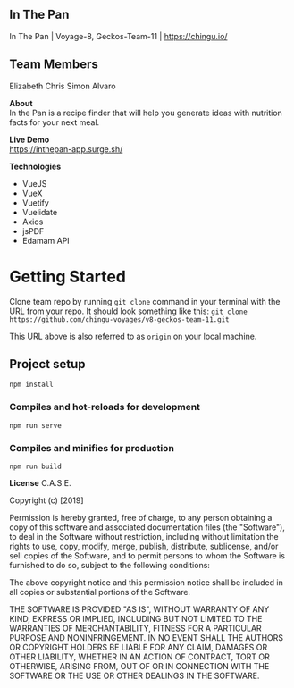 ## In The Pan
In The Pan | Voyage-8, Geckos-Team-11 | https://chingu.io/

## Team Members
Elizabeth
Chris
Simon
Alvaro

**About**  
In the Pan is a recipe finder that will help you generate ideas with nutrition facts for your next meal.

**Live Demo**  
https://inthepan-app.surge.sh/

**Technologies**
- VueJS
- VueX
- Vuetify
- Vuelidate
- Axios
- jsPDF
- Edamam API


# Getting Started
Clone team repo by running `git clone` command in your terminal with the URL from your repo. 
It should look something like this: 
`git clone https://github.com/chingu-voyages/v8-geckos-team-11.git`

This URL above is also referred to as `origin` on your local machine. 

## Project setup
```
npm install
```

### Compiles and hot-reloads for development
```
npm run serve
```

### Compiles and minifies for production
```
npm run build
```
**License**
C.A.S.E.

Copyright (c) [2019] 

Permission is hereby granted, free of charge, to any person obtaining a copy
of this software and associated documentation files (the "Software"), to deal
in the Software without restriction, including without limitation the rights
to use, copy, modify, merge, publish, distribute, sublicense, and/or sell
copies of the Software, and to permit persons to whom the Software is
furnished to do so, subject to the following conditions:

The above copyright notice and this permission notice shall be included in all
copies or substantial portions of the Software.

THE SOFTWARE IS PROVIDED "AS IS", WITHOUT WARRANTY OF ANY KIND, EXPRESS OR
IMPLIED, INCLUDING BUT NOT LIMITED TO THE WARRANTIES OF MERCHANTABILITY,
FITNESS FOR A PARTICULAR PURPOSE AND NONINFRINGEMENT. IN NO EVENT SHALL THE
AUTHORS OR COPYRIGHT HOLDERS BE LIABLE FOR ANY CLAIM, DAMAGES OR OTHER
LIABILITY, WHETHER IN AN ACTION OF CONTRACT, TORT OR OTHERWISE, ARISING FROM,
OUT OF OR IN CONNECTION WITH THE SOFTWARE OR THE USE OR OTHER DEALINGS IN THE
SOFTWARE.
